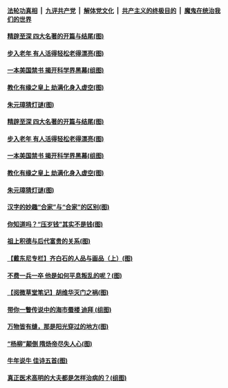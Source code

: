 

####  [法轮功真相](../../../../basic/blob/master/README.md?t=02231031) &nbsp;|&nbsp; [九评共产党](../../../../9ping.md/blob/master/README.md?t=02231031) &nbsp;|&nbsp; [解体党文化](../../../../jtdwh.md/blob/master/README.md?t=02231031)  &nbsp;|&nbsp; [共产主义的终极目的](../../../../gczydzjmd.md/blob/master/README.md?t=02231031) &nbsp;|&nbsp; [魔鬼在统治我们的世界](../../../../mgztzwmdsj.md/blob/master/README.md?t=02231031) 

#### [精辟至深 四大名著的开篇与结尾(图)](../pages/p7/963037.md?t=02231031) 

#### [步入老年 有人活得轻松老得漂亮(图)](../pages/p7/963193.md?t=02231031) 

#### [一本美国禁书 揭开科学界黑幕(组图)](../pages/p7/963271.md?t=02231031) 


#### [教化有缘之皇上 劫满化身入虚空(图)](../pages/p7/962937.md?t=02231031) 

#### [朱元璋猜灯谜(图)](../pages/p7/962354.md?t=02231031) 

#### [精辟至深 四大名著的开篇与结尾(图)](../pages/p7/963037.md?t=02231031) 

#### [步入老年 有人活得轻松老得漂亮(图)](../pages/p7/963193.md?t=02231031) 


#### [一本美国禁书 揭开科学界黑幕(组图)](../pages/p7/963271.md?t=02231031) 


#### [教化有缘之皇上 劫满化身入虚空(图)](../pages/p7/962937.md?t=02231031) 

#### [朱元璋猜灯谜(图)](../pages/p7/962354.md?t=02231031) 

#### [汉字的妙趣“合家”与“合家”的区别(图)](../pages/p7/962972.md?t=02231031) 

#### [你知道吗？“压岁钱”其实不是钱(图)](../pages/p7/962899.md?t=02231031) 


#### [祖上积德与后代富贵的关系(图)](../pages/p7/963139.md?t=02231031) 

#### [【戴东尼专栏】齐白石的人品与画品（上）(图)](../pages/p7/955733.md?t=02231031) 

#### [不费一兵一卒 他是如何平息叛乱的呢？(图)](../pages/p7/962893.md?t=02231031) 


#### [【阅微草堂笔记】胡维华灭门之祸(图)](../pages/p7/956889.md?t=02231031) 

#### [带你一瞥传说中的海市蜃楼 迪拜 (组图)](../pages/p7/962494.md?t=02231031) 

#### [万物皆有缝，那是阳光穿过的地方(图)](../pages/p7/962851.md?t=02231031) 

#### [“杨柳”颠倒 隋炀帝尽失人心(图)](../pages/p7/962663.md?t=02231031) 

#### [牛年说牛 佳诗五首(图)](../pages/p7/962682.md?t=02231031) 

#### [真正医术高明的大夫都是怎样治病的？(组图)](../pages/p7/962567.md?t=02231031) 


